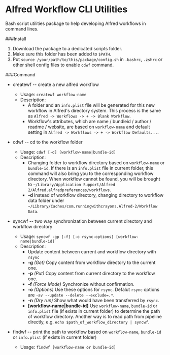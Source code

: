 # Alfred Workflow CLI Utilities

Bash script utilities package to help developing Alfred workflows in command lines.


###Install
1. Download the package to a dedicated scripts folder. 
2. Make sure this folder has been added to `$PATH`.
3. Put `source /your/path/to/this/package/config.sh` in `.bashrc`, `.zshrc` or other shell config files to enable `cdwf` command.

###Command
* createwf -- create a new alfred workflow
	* Usage: `createwf workflow-name`
	* Description: 
		* A folder and an `info.plist` file will be generated for this new workflow in Alfred's directory system. This process is the same as `Alfred -> Workflows -> + -> Blank Workflow`.
		* Workflow's attributes, which are name / bundleid / author / readme / website, are based on `workflow-name` and default setting in `Alfred -> Workflows -> + -> Workflow Defaults...`.
		
* cdwf -- cd to the workflow folder
	* Usage: `cdwf [-d] [workflow-name|bundle-id]`
	* Description: 
		* Changing folder to workflow directory based on `workflow-name` or `bundle-id`. If there is an `info.plist` file in current folder, this command will also bring you to the corresponding workflow directory. When workflow cannot be found, you will be brought to `~/Library/Application Support/Alfred 2/Alfred.alfredpreferences/workflows`.
		* **-d** Instead of workflow directory, changing directory to workflow data folder under `~/Library/Caches/com.runningwithcrayons.Alfred-2/Workflow Data`.
		
* syncwf -- two way synchronization between current directory and workflow directory
	* Usage: `syncwf -gp [-f] [-o rsync-options] [workflow-name|bundle-id]`
	* Description: 
		* Update content between current and workflow directory with `rsync`
		* **-g** _(Get)_ Copy content from workflow directory to the current one.
		* **-p** _(Put)_ Copy content from current directory to the workflow one.
		* **-f** _(Force Mode)_ Synchronize without confirmation.
		* **-o** _(Options)_ Use these options for `rsync`. Defalut `rsync` options  are `-av --update --delete --exclude=.*`.
		* **-n** _(Dry run)_ Show what would have been transferred by `rsync`.
		* **[workflow-name|bundle-id]** Use `workflow-name`, `bundle-id` or `info.plist` file (if exists in current folder) to determine the path of workflow directory. Another way is to read path from pipeline directly, e.g. `echo $path_of_workflow_directory | syncwf`.
		
* findwf -- print the path to workflow based on `workflow-name`, `bundle-id` or `info.plist` (if exists in current folder)
	* Usage: `findwf [workflow-name or bundle-id]` 


